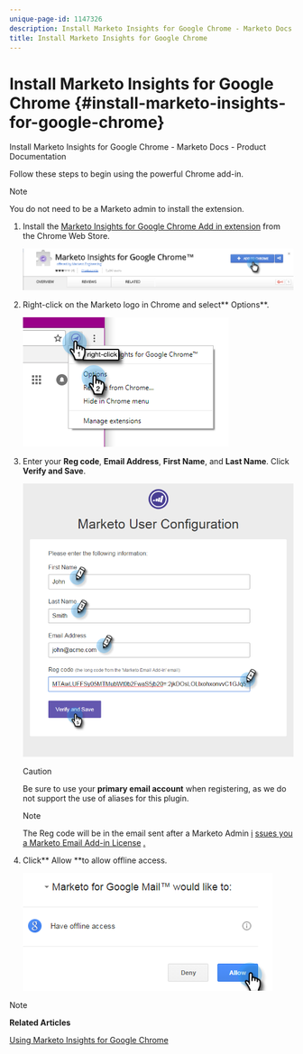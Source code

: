 ```yaml
---
unique-page-id: 1147326
description: Install Marketo Insights for Google Chrome - Marketo Docs - Product Documentation
title: Install Marketo Insights for Google Chrome
---
```


# Install Marketo Insights for Google Chrome {#install-marketo-insights-for-google-chrome}

Install Marketo Insights for Google Chrome - Marketo Docs - Product Documentation

Follow these steps to begin using the powerful Chrome add-in.

>[!NOTE]
>
>You do not need to be a Marketo admin to install the extension.

1. Install the [Marketo Insights for Google Chrome Add in extension](https://chrome.google.com/webstore/detail/marketo-for-google-mail/jjkfbhajlmoeegbjgjipliamplidmbjb) from the Chrome Web Store.

   ![](assets/image2015-10-5-10-3a24-3a7.png)

1. Right-click on the Marketo logo in Chrome and select** Options**.

   ![](assets/two.png)

1. Enter your **Reg code**, **Email Address**, **First Name**, and **Last Name**. Click **Verify and Save**.

   ![](assets/three.png)

   >[!CAUTION]
   >
   >Be sure to use your **primary email account** when registering, as we do not support the use of aliases for this plugin.

   >[!NOTE]
   >
   >The Reg code will be in the email sent after a Marketo Admin [i](http://docs.marketo.com/pages/viewpage.action?pageid=7510848) [ssues you a Marketo Email Add-in License](../../../product-docs/marketo-sales-insight/msi-outlook-plugin/issue-a-marketo-email-add-in-license.md) [.](http://docs.marketo.com/pages/viewpage.action?pageid=7510848)

1. Click** Allow **to allow offline access.

   ![](assets/image2015-10-5-10-3a34-3a1.png)

>[!NOTE]
>
>**Related Articles**
>
>[Using Marketo Insights for Google Chrome](using-marketo-insights-for-google-chrome.md)

